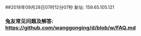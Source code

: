 ##2018年09月28日07时12分07秒 新址: 159.65.105.121
### 兔友常见问题及解答: https://github.com/wanggonging/d/blob/w/FAQ.md
